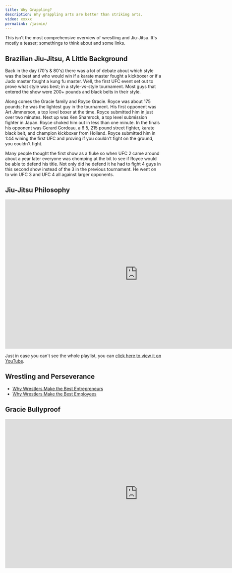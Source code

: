 ```yaml
---
title: Why Grappling?
description: Why grappling arts are better than striking arts.
video: xxxxx
permalink: /jasmin/
---
```


This isn't the most comprehensive overview of wrestling and Jiu-Jitsu. It's mostly a teaser; somethings to think about and some links.

## Brazilian Jiu-Jitsu, A Little Background

Back in the day (70's & 80's) there was a lot of debate about which style was the best and who would win if a karate master fought a kickboxer or if a Judo master fought a kung fu master. Well, the first UFC event set out to prove what style was best; in a style-vs-style tournament. Most guys that entered the show were 200+ pounds and black belts in their style.

Along comes the Gracie family and Royce Gracie. Royce was about 175 pounds; he was the lightest guy in the tournament. His first opponent was Art Jimmerson, a top level boxer at the time. Royce submitted him in just over two minutes. Next up was Ken Shamrock, a top level submission fighter in Japan. Royce choked him out in less than one minute. In the finals his opponent was Gerard Gordeau, a 6'5, 215 pound street fighter, karate black belt, and champion kickboxer from Holland. Royce submitted him in 1:44 wining the first UFC and proving if you couldn't fight on the ground, you couldn't fight.

Many people thought the first show as a fluke so when UFC 2 came around about a year later everyone was chomping at the bit to see if Royce would be able to defend his title. Not only did he defend it he had to fight 4 guys in this second show instead of the 3 in the previous tournament. He went on to win UFC 3 and UFC 4 all against larger opponents.

## Jiu-Jitsu Philosophy

<iframe width="853" height="480" src="https://www.youtube-nocookie.com/embed/videoseries?list=PLU1y3cpgUxo7TRV7fK0u-r0t1-6KOboBF" frameborder="0" allowfullscreen></iframe>

Just in case you can't see the whole playlist, you can [click here to view it on YouTube](https://www.youtube.com/watch?list=PLU1y3cpgUxo7TRV7fK0u-r0t1-6KOboBF&v=4CGYQjC6WOY).

## Wrestling and Perseverance

 - [Why Wrestlers Make the Best Entrepreneurs](https://www.entrepreneur.com/article/270425)
 - [Why Wrestlers Make the Best Employees](https://www.forbes.com/sites/stevecooper/2012/07/31/why-wrestlers-make-the-best-employees/)

## Gracie Bullyproof

<iframe width="853" height="480" src="https://www.youtube-nocookie.com/embed/ybQ__WdAqvE?rel=0" frameborder="0" allowfullscreen></iframe>
